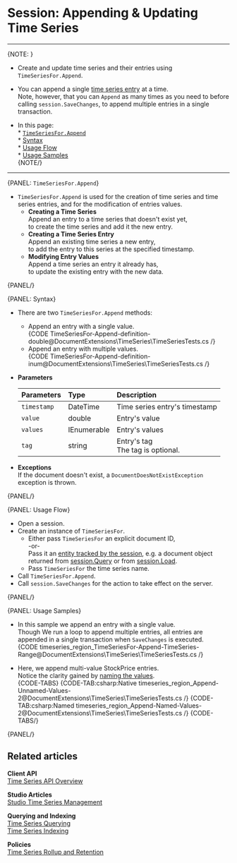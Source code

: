 ﻿# Session: Appending & Updating Time Series

---

{NOTE: }

* Create and update time series and their entries using `TimeSeriesFor.Append`.  

* You can append a single [time series entry](../../../../document-extensions/timeseries/design#time-series-entries) at a time.  
  Note, however, that you can `Append` as many times as you need to before calling 
  `session.SaveChanges`, to append multiple entries in a single transaction.  

* In this page:  
      * [`TimeSeriesFor.Append`](../../../../document-extensions/timeseries/client-api/session/append#timeseriesfor.append)  
         * [Syntax](../../../../document-extensions/timeseries/client-api/session/append#syntax)  
         * [Usage Flow](../../../../document-extensions/timeseries/client-api/session/append#usage-flow)  
         * [Usage Samples](../../../../document-extensions/timeseries/client-api/session/append#usage-samples)  
{NOTE/}



---

{PANEL: `TimeSeriesFor.Append`}

* `TimeSeriesFor.Append` is used for the creation of time series and 
  time series entries, and for the modification of entries values.  
   * **Creating a Time Series**  
     Append an entry to a time series that doesn't exist yet,  
     to create the time series and add it the new entry.  
   * **Creating a Time Series Entry**  
     Append an existing time series a new entry,  
     to add the entry to this series at the specified timestamp.  
   * **Modifying Entry Values**  
     Append a time series an entry it already has,  
     to update the existing entry with the new data. 

{PANEL/}

{PANEL: Syntax}

* There are two `TimeSeriesFor.Append` methods:  
   * Append an entry with a single value.  
     {CODE TimeSeriesFor-Append-definition-double@DocumentExtensions\TimeSeries\TimeSeriesTests.cs /}
   * Append an entry with multiple values.  
     {CODE TimeSeriesFor-Append-definition-inum@DocumentExtensions\TimeSeries\TimeSeriesTests.cs /}

* **Parameters**  

    | Parameters | Type | Description |
    |:-------------|:-------------|:-------------|
    | `timestamp` | DateTime | Time series entry's timestamp |
    | `value` | double | Entry's value |
    | `values` | IEnumerable<double> | Entry's values |
    | `tag` | string | Entry's tag <br> The tag is optional. |

* **Exceptions**  
  If the document doesn't exist, a `DocumentDoesNotExistException` exception is thrown.  

{PANEL/}

{PANEL: Usage Flow}

* Open a session.  
* Create an instance of `TimeSeriesFor`.  
    * Either pass `TimeSeriesFor` an explicit document ID,  
      -or-  
      Pass it an [entity tracked by the session](../../../../client-api/session/loading-entities), e.g. a document object returned from [session.Query](../../../../client-api/session/querying/how-to-query) or from [session.Load](../../../../client-api/session/loading-entities#load).  
    * Pass `TimeSeriesFor` the time series name.  
* Call `TimeSeriesFor.Append`.  
* Call `session.SaveChanges` for the action to take effect on the server.  

{PANEL/}

{PANEL: Usage Samples}

* In this sample we append an entry with a single value.  
  Though We run a loop to append multiple entries, all entries are appended in a single 
  transaction when `SaveChanges` is executed.  
   {CODE timeseries_region_TimeSeriesFor-Append-TimeSeries-Range@DocumentExtensions\TimeSeries\TimeSeriesTests.cs /}  

* Here, we append multi-value StockPrice entries.  
  Notice the clarity gained by [naming the values](../../../../document-extensions/timeseries/client-api/named-time-series-values).  
   {CODE-TABS}
   {CODE-TAB:csharp:Native timeseries_region_Append-Unnamed-Values-2@DocumentExtensions\TimeSeries\TimeSeriesTests.cs /}
   {CODE-TAB:csharp:Named timeseries_region_Append-Named-Values-2@DocumentExtensions\TimeSeries\TimeSeriesTests.cs /}
   {CODE-TABS/}

{PANEL/}

## Related articles

**Client API**  
[Time Series API Overview](../../../../document-extensions/timeseries/client-api/overview)  

**Studio Articles**  
[Studio Time Series Management](../../../../studio/database/document-extensions/time-series)  

**Querying and Indexing**  
[Time Series Querying](../../../../document-extensions/timeseries/querying/overview-and-syntax)  
[Time Series Indexing](../../../../document-extensions/timeseries/indexing)  

**Policies**  
[Time Series Rollup and Retention](../../../../document-extensions/timeseries/rollup-and-retention)  
